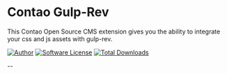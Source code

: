 Contao Gulp-Rev
==========================

This Contao Open Source CMS extension gives you the ability to integrate your css and js assets with gulp-rev.

[![Author](http://img.shields.io/badge/author-@1upgmbh-blue.svg?style=flat-square)](https://twitter.com/1upgmbh)
[![Software License](http://img.shields.io/badge/license-MIT-brightgreen.svg?style=flat-square)](LICENSE)
[![Total Downloads](http://img.shields.io/packagist/dt/oneup/contao-gulp-rev.svg?style=flat-square)](https://packagist.org/packages/oneup/contao-gulp-rev)

--
